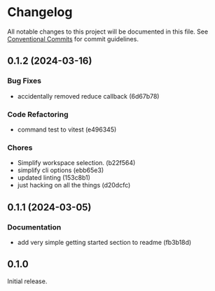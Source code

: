 # Changelog

All notable changes to this project will be documented in this file.
See [Conventional Commits](https://conventionalcommits.org) for commit guidelines.

## 0.1.2 (2024-03-16)

### Bug Fixes

- accidentally removed reduce callback (6d67b78)

### Code Refactoring

- command test to vitest (e496345)

### Chores

- Simplify workspace selection. (b22f564)
- simplify cli options (ebb65e3)
- updated linting (153c8b1)
- just hacking on all the things (d20dcfc)

## 0.1.1 (2024-03-05)

### Documentation

- add very simple getting started section to readme (fb3b18d)

## 0.1.0

Initial release.
